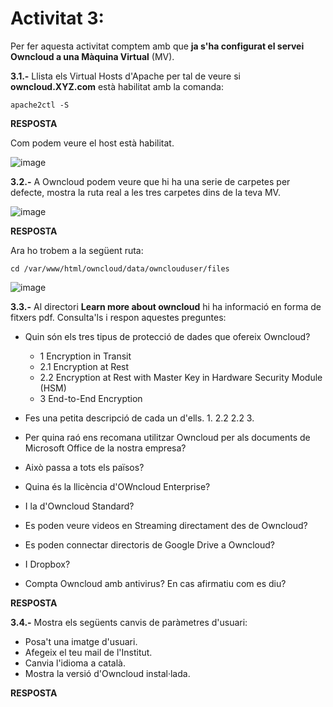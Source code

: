 # Activitat 3:

Per fer aquesta activitat comptem amb que **ja s'ha configurat el servei Owncloud a una Màquina Virtual** (MV).

**3.1.-** Llista els Virtual Hosts d'Apache per tal de veure si **owncloud.XYZ.com** està habilitat amb la comanda:

```
apache2ctl -S
``` 

**RESPOSTA**

Com podem veure el host està habilitat.

![image](https://user-images.githubusercontent.com/114162341/195857582-dc37afa0-0a32-4a39-b56d-da782d69243f.png)


**3.2.-** A Owncloud podem veure que hi ha una serie de carpetes per defecte, mostra la ruta real a les tres carpetes dins de la teva MV.

![image](https://user-images.githubusercontent.com/110727546/194824543-c49bf482-ac93-432f-884c-d89487e587f3.png)

**RESPOSTA**

Ara ho trobem a la següent ruta:

```cd /var/www/html/owncloud/data/ownclouduser/files```

![image](https://user-images.githubusercontent.com/114162341/195867111-e2877deb-cf72-4a97-ac1c-3e0080cfed94.png)

**3.3.-** Al directori **Learn more about owncloud** hi ha informació en forma de fitxers pdf. Consulta'ls i respon aquestes preguntes:

- Quin són els tres tipus de protecció de dades que ofereix Owncloud?
  - 1 Encryption in Transit
  - 2.1 Encryption at Rest
  - 2.2 Encryption at Rest with Master Key in Hardware Security Module (HSM)
  - 3 End-to-End Encryption

- Fes una petita descripció de cada un d'ells.
  1. 
  2.2 
  2.2 
  3. 
 
- Per quina raó ens recomana utilitzar Owncloud per als documents de Microsoft Office de la nostra empresa?  
- Això passa a tots els països?
- Quina és la llicència d'OWncloud Enterprise?
- I la d'Owncloud Standard?
- Es poden veure videos en Streaming directament des de Owncloud?
- Es poden connectar directoris de Google Drive a Owncloud?
- I Dropbox?
- Compta Owncloud amb antivirus? En cas afirmatiu com es diu? 

**RESPOSTA**

**3.4.-** Mostra els següents canvis de paràmetres d'usuari:

- Posa't una imatge d'usuari.
- Afegeix el teu mail de l'Institut.
- Canvia l'idioma a català.
- Mostra la versió d'Owncloud instal·lada.

**RESPOSTA**
